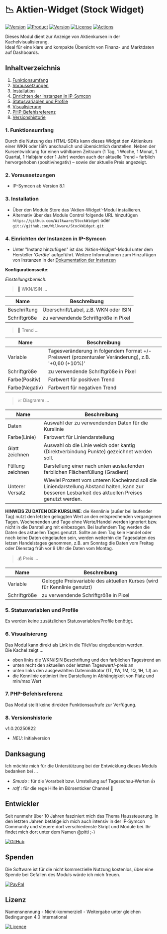 # 📉 Aktien-Widget (Stock Widget)

[![Version](https://img.shields.io/badge/Symcon-PHP--Modul-red.svg?style=flat-square)](https://www.symcon.de/service/dokumentation/entwicklerbereich/sdk-tools/sdk-php/)
[![Product](https://img.shields.io/badge/Symcon%20Version-8.1-blue.svg?style=flat-square)](https://www.symcon.de/produkt/)
[![Version](https://img.shields.io/badge/Modul%20Version-1.0.20250729-orange.svg?style=flat-square)](https://github.com/Wilkware/StockWidget)
[![License](https://img.shields.io/badge/License-CC%20BY--NC--SA%204.0-green.svg?style=flat-square)](https://creativecommons.org/licenses/by-nc-sa/4.0/)
[![Actions](https://img.shields.io/github/actions/workflow/status/wilkware/StockWidget/ci.yml?branch=main&label=CI&style=flat-square)](https://github.com/Wilkware/StockWidget/actions)

Dieses Modul dient zur Anzeige von Aktienkursen in der Kachelvisualisierung.  
Ideal für eine klare und kompakte Übersicht von Finanz- und Marktdaten auf Dashboards.

## Inhaltverzeichnis

1. [Funktionsumfang](#user-content-1-funktionsumfang)
2. [Voraussetzungen](#user-content-2-voraussetzungen)
3. [Installation](#user-content-3-installation)
4. [Einrichten der Instanzen in IP-Symcon](#user-content-4-einrichten-der-instanzen-in-ip-symcon)
5. [Statusvariablen und Profile](#user-content-5-statusvariablen-und-profile)
6. [Visualisierung](#user-content-6-visualisierung)
7. [PHP-Befehlsreferenz](#user-content-7-php-befehlsreferenz)
8. [Versionshistorie](#user-content-8-versionshistorie)

### 1. Funktionsumfang

Durch die Nutzung des HTML-SDKs kann dieses Widget den Aktienkurs einer WKN oder ISIN anschaulich und übersichtlich darstellen. Neben der Kursentwicklung für einen wählbaren Zeitraum (1 Tag, 1 Woche, 1 Monat, 1 Quartal, 1 Halbjahr oder 1 Jahr) werden auch der aktuelle Trend – farblich hervorgehoben (positiv/negativ) – sowie der aktuelle Preis angezeigt.

### 2. Voraussetzungen

* IP-Symcon ab Version 8.1

### 3. Installation

* Über den Module Store das 'Aktien-Widget'-Modul installieren.
* Alternativ über das Module Control folgende URL hinzufügen  
`https://github.com/Wilkware/StockWidget` oder `git://github.com/Wilkware/StockWidget.git`

### 4. Einrichten der Instanzen in IP-Symcon

* Unter "Instanz hinzufügen" ist das _'Aktien-Widget'_-Modul unter dem Hersteller _'Geräte'_ aufgeführt.
Weitere Informationen zum Hinzufügen von Instanzen in der [Dokumentation der Instanzen](https://www.symcon.de/service/dokumentation/konzepte/instanzen/#Instanz_hinzufügen)

__Konfigurationsseite__:

_Einstellungsbereich:_

> 🚀 WKN/ISIN ...

Name                                | Beschreibung
------------------------------------|--------------------------------------------
Beschriftung                        | Überschrift/Label, z.B. WKN oder ISIN 
Schriftgröße                        | zu verwendende Schriftgröße in Pixel

> 💸 Trend ...

Name| Beschreibung
------------------------------------|--------------------------------------------
Variable                            | Tagesveränderung in folgendem Format +/- Preiswert (prozenturaler Veränderung), z.B. '+0,60 (+10%)'
Schriftgröße                        | zu verwendende Schriftgröße in Pixel
Farbe(Positiv)                      | Farbwert für positiven Trend
Farbe(Negativ)                      | Farbwert für negativen Trend

> 📈 Diagramm ...

Name                                | Beschreibung
------------------------------------|--------------------------------------------
Daten                               | Auswahl der zu verwendenden Daten für die Kurslinie
Farbe(Linie)                        | Farbwert für Liniendarstellung
Glatt zeichnen                      | Auswahl ob die Linie weich oder kantig (Direktverbindung Punkte) gezeichnet werden soll.
Füllung zeichnen                    | Darstellung einer nach unten auslaufenden farblichen Flächenfüllung (Gradient)
Unterer Versatz                     | Wieviel Prozent vom unteren Kachelrand soll die Liniendarstellung Abstand halten, kann zur besseren Lesbarkeit des aktuellen Preises genutzt werden.

__HINWEIS ZU DATEN DER KURSLINIE__: die Kennlinie (außer bei laufender Tag) nutzt den letzten geloggten Wert an den entsprechenden vergangenen Tagen. Wochenenden und Tage ohne Werte/Handel werden ignoriert bzw. nicht in die Darstellung mit einbezogen.
Bei laufendem Tag werden die Daten des aktuellen Tages genutzt. Sollte an dem Tag kein Handel oder noch keine Daten eingelaufen sein, werden weiterhin die Tagesdaten des letzen Handelstages genommen, z.B. am Sonntag die Daten vom Freitag oder Dienstag früh vor 9 Uhr die Daten vom Montag.

> 💰 Preis ...

Name                               | Beschreibung
------------------------------------|--------------------------------------------
Variable                            | Geloggte Preisvariable des aktuellen Kurses (wird für Kennlinie genutzt)
Schriftgröße                        | zu verwendende Schriftgröße in Pixel

### 5. Statusvariablen und Profile

Es werden keine zusätzlichen Statusvariablen/Profile benötigt.

### 6. Visualisierung

Das Modul kann direkt als Link in die TileVisu eingebunden werden.  
Die Kachel zeigt ...
- oben links die WKN/ISIN Beschriftung und den farblichen Tagestrend an
- unten recht den aktuellen oder letzten Tageswert/-preis an
- unten links den ausgewählten Datenindikator (1T, 1W, 1M, 1Q, 1H, 1J) an
- die Kennlinie optimiert ihre Darstellung in Abhängigkeit von Platz und min/max Wert

### 7. PHP-Befehlsreferenz

Das Modul stellt keine direkten Funktionsaufrufe zur Verfügung.  

### 8. Versionshistorie

v1.0.20250822

* _NEU_: Initialversion

## Danksagung

Ich möchte mich für die Unterstützung bei der Entwicklung dieses Moduls bedanken bei ...

* _Smudo_ : für die Vorarbeit bzw. Umstellung auf Tagesschau-Werten 👍
* _ralf_ : für die rege Hilfe im Börsenticker Channel 🙏

## Entwickler

Seit nunmehr über 10 Jahren fasziniert mich das Thema Haussteuerung. In den letzten Jahren betätige ich mich auch intensiv in der IP-Symcon Community und steuere dort verschiedenste Skript und Module bei. Ihr findet mich dort unter dem Namen @pitti ;-)

[![GitHub](https://img.shields.io/badge/GitHub-@wilkware-181717.svg?style=for-the-badge&logo=github)](https://wilkware.github.io/)

## Spenden

Die Software ist für die nicht kommerzielle Nutzung kostenlos, über eine Spende bei Gefallen des Moduls würde ich mich freuen.

[![PayPal](https://img.shields.io/badge/PayPal-spenden-00457C.svg?style=for-the-badge&logo=paypal)](https://www.paypal.com/cgi-bin/webscr?cmd=_s-xclick&hosted_button_id=8816166)

## Lizenz

Namensnennung - Nicht-kommerziell - Weitergabe unter gleichen Bedingungen 4.0 International

[![Licence](https://img.shields.io/badge/License-CC_BY--NC--SA_4.0-EF9421.svg?style=for-the-badge&logo=creativecommons)](https://creativecommons.org/licenses/by-nc-sa/4.0/)
